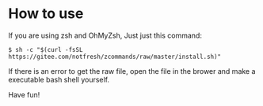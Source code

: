 # How to use
If you are using zsh and OhMyZsh, Just just this command:

```
$ sh -c "$(curl -fsSL https://gitee.com/notfresh/zcommands/raw/master/install.sh)"
```

If there is an error to get the raw file, open the file in the brower and make a executable bash shell yourself.

Have fun!  


